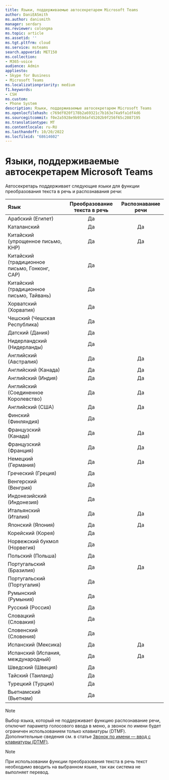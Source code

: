 ```yaml
---
title: Языки, поддерживаемые автосекретарем Microsoft Teams
author: DaniEASmith
ms.author: danismith
manager: serdars
ms.reviewer: colongma
ms.topic: article
ms.assetid: ''
ms.tgt.pltfrm: cloud
ms.service: msteams
search.appverid: MET150
ms.collection:
- M365-voice
audience: Admin
appliesto:
- Skype for Business
- Microsoft Teams
ms.localizationpriority: medium
f1.keywords:
- CSH
ms.custom:
- Phone System
description: Языки, поддерживаемые автосекретарем Microsoft Teams
ms.openlocfilehash: c769df020f178b2a69321c7b163e74a9fa1df4d6
ms.sourcegitcommit: f0e2a5928e9b959daf45202b9f256f65c2087195
ms.translationtype: MT
ms.contentlocale: ru-RU
ms.lasthandoff: 10/20/2022
ms.locfileid: "68614602"
---
```

# <a name="microsoft-teams-auto-attendant-supported-languages"></a>Языки, поддерживаемые автосекретарем Microsoft Teams

Автосекретарь поддерживает следующие языки для функции преобразования текста в речь и распознавания речи:

|Язык                                |Преобразование текста в речь     |Распознавание речи                     |
|:---------------------------------------|:-----------------------:|:-------------------------------------:|
|Арабский (Египет)                          |Да                        |                                       |
|Каталанский                       |Да                        |Да                                      |
|Китайский (упрощенное письмо, КНР)               |Да                        |Да                                      |
|Китайский (традиционное письмо, Гонконг, САР)        |Да                        |                                       |
|Китайский (традиционное письмо, Тайвань)           |Да                        |                                       |
|Хорватский (Хорватия)                      |Да                        |                                       |
|Чешский (Чешская Республика)                  |Да                        |                                       |
|Датский (Дания)                        |Да                        |                                       |
|Нидерландский (Нидерланды)                     |Да                        |                                       |
|Английский (Австралия)                     |Да                        |Да                                      |
|Английский (Канада)                        |Да                        |Да                                      |
|Английский (Индия)                         |Да                        |Да                                      |
|Английский (Соединенное Королевство)                |Да                        |Да                                      |
|Английский (США)                 |Да                        |Да                                      |
|Финский (Финляндия)                       |Да                        |                                       |
|Французский (Канада)                         |Да                        |Да                                      |
|Французский (Франция)                         |Да                        |Да                                      |
|Немецкий (Германия)                        |Да                        |Да                                      |
|Греческий (Греция)                          |Да                        |                                       |
|Венгерский (Венгрия)                     |Да                        |                                       |
|Индонезийский (Индонезия)                  |Да                        |                                       |
|Итальянский (Италия)                         |Да                        |Да                                      |
|Японский (Япония)                        |Да                        |Да                                      |
|Корейский (Корея)                          |Да                        |                                       |
|Норвежский букмол (Норвегия)               |Да                        |                                       |
|Польский (Польша)                         |Да                        |                                       |
|Португальский (Бразилия)                     |Да                        |Да                                      |
|Португальский (Португалия)                   |Да                        |                                       |
|Румынский (Румыния)                      |Да                        |                                       |
|Русский (Россия)                        |Да                        |                                       |
|Словацкий (Словакия)                       |Да                        |                                       |
|Словенский (Словения)                    |Да                        |                                       |
|Испанский (Мексика)                        |Да                        |Да                                      |
|Испанский (Испания, международный)          |Да                        |Да                                      |
|Шведский (Швеция)                        |Да                        |                                       |
|Тайский (Таиланд)                         |Да                        |                                       |
|Турецкий (Турция)                        |Да                        |                                       |
|Вьетнамский (Вьетнам)                    |Да                        |                                       |

> [!NOTE]
> Выбор языка, который не поддерживает функцию распознавание речи, отключит параметр голосового ввода в меню, а звонок по имени будет ограничен использованием только клавиатуры (DTMF). Дополнительные сведения см. в статье [Звонок по имени — ввод с клавиатуры (DTMF)](dial-voice-reference.md#dial-by-name---keypad-dtmf-entry).

> [!NOTE]
> При использовании функции преобразования текста в речь текст необходимо вводить на выбранном языке, так как система не выполняет перевод.
